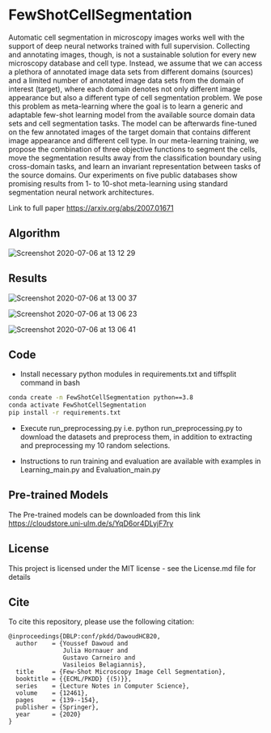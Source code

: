 # FewShotCellSegmentation

Automatic cell segmentation in microscopy images works well with the support of deep neural networks trained with full supervision. Collecting and annotating images, though, is not a sustainable solution for every new microscopy database and cell type. Instead, we assume that we can access a plethora of annotated image data sets from different domains (sources) and a limited number of annotated image data sets from the domain of interest (target), where each domain denotes not only different image appearance but also a different type of cell segmentation problem. We pose this problem as meta-learning where the goal is to learn a generic and adaptable few-shot learning model from the available source domain data sets and cell segmentation tasks. The model can be afterwards fine-tuned on the few annotated images of the target domain that contains different image appearance and different cell type. In our meta-learning training, we propose the combination of three objective functions to segment the cells, move the segmentation results away from the classification boundary using cross-domain tasks, and learn an invariant representation between tasks of the source domains. Our experiments on five public databases show promising results from 1- to 10-shot meta-learning using standard segmentation neural network architectures.

Link to full paper https://arxiv.org/abs/2007.01671
## Algorithm

![Screenshot 2020-07-06 at 13 12 29](https://user-images.githubusercontent.com/57146761/86587695-676fe580-bf8a-11ea-92c8-b11ff30dd519.png)


## Results
![Screenshot 2020-07-06 at 13 00 37](https://user-images.githubusercontent.com/57146761/86587341-b0736a00-bf89-11ea-802e-abb537784daa.png)

![Screenshot 2020-07-06 at 13 06 23](https://user-images.githubusercontent.com/57146761/86587480-f4ff0580-bf89-11ea-99bb-ef4c5628b8cf.png)

![Screenshot 2020-07-06 at 13 06 41](https://user-images.githubusercontent.com/57146761/86587456-ea447080-bf89-11ea-807d-8b1591d10003.png)
## Code
- Install necessary python modules in requirements.txt and tiffsplit command in bash
```bash
conda create -n FewShotCellSegmentation python==3.8
conda activate FewShotCellSegmentation
pip install -r requirements.txt
```

- Execute run_preprocessing.py i.e. python run_preprocessing.py to download the datasets and preprocess them, in addition to extracting and preprocessing my 10 random selections.

- Instructions to run training and evaluation are available with examples in Learning_main.py and Evaluation_main.py

## Pre-trained Models
The Pre-trained models can be downloaded from this link https://cloudstore.uni-ulm.de/s/YqD6or4DLyjF7ry 

## License
This project is licensed under the MIT license - see the License.md file for details

## Cite
To cite this repository, please use the following citation:


```
@inproceedings{DBLP:conf/pkdd/DawoudHCB20,
  author    = {Youssef Dawoud and
               Julia Hornauer and
               Gustavo Carneiro and
               Vasileios Belagiannis},
  title     = {Few-Shot Microscopy Image Cell Segmentation},
  booktitle = {{ECML/PKDD} {(5)}},
  series    = {Lecture Notes in Computer Science},
  volume    = {12461},
  pages     = {139--154},
  publisher = {Springer},
  year      = {2020}
} 
```
